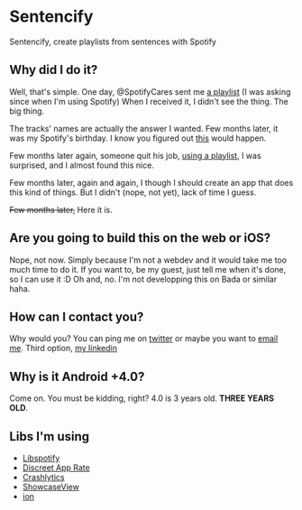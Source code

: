 Sentencify
==========

Sentencify, create playlists from sentences with Spotify


Why did I do it?
--
Well, that's simple. One day, @SpotifyCares sent me [a playlist](http://open.spotify.com/user/spotifycares/playlist/6veneBslgZJBRm48SwERhm) (I was asking since when I'm using Spotify)
When I received it, I didn't see the thing. The big thing.

The tracks' names are actually the answer I wanted.
Few months later, it was my Spotify's birthday. I know you figured out [this](http://open.spotify.com/user/spotifycares/playlist/7eeW7hZiJt8gvAGh9yAu27) would happen.

Few months later again, someone quit his job, [using a playlist](http://open.spotify.com/user/majorlex/playlist/69HEu8KInrU7uDqdM9Rw6F), I was surprised, and I almost found this nice.

Few months later, again and again, I though I should create an app that does this kind of things. But I didn't (nope, not yet), lack of time I guess.

~~Few months later,~~ Here it is.

Are you going to build this on the web or iOS?
--
Nope, not now. Simply because I'm not a webdev and it would take me too much time to do it.
If you want to, be my guest, just tell me when it's done, so I can use it :D
Oh and, no. I'm not developping this on Bada or similar haha.

How can I contact you?
--
Why would you?
You can ping me on [twitter](http://twitter.com/kentin_dommerc) or maybe you want to [email me](mailto:dommer.q@gmail.com).
Third option, [my linkedin](ie.linkedin.com/in/quentindommerc)

Why is it Android +4.0?
--
Come on. You must be kidding, right? 4.0 is 3 years old. __THREE YEARS OLD__.


Libs I'm using
--
- [Libspotify](https://developer.spotify.com/technologies/libspotify/)
- [Discreet App Rate](https://github.com/PomepuyN/discreet-app-rate)
- [Crashlytics](Crashlytics.com)
- [ShowcaseView](https://github.com/amlcurran/ShowcaseView)
- [ion](https://github.com/koush/ion)
